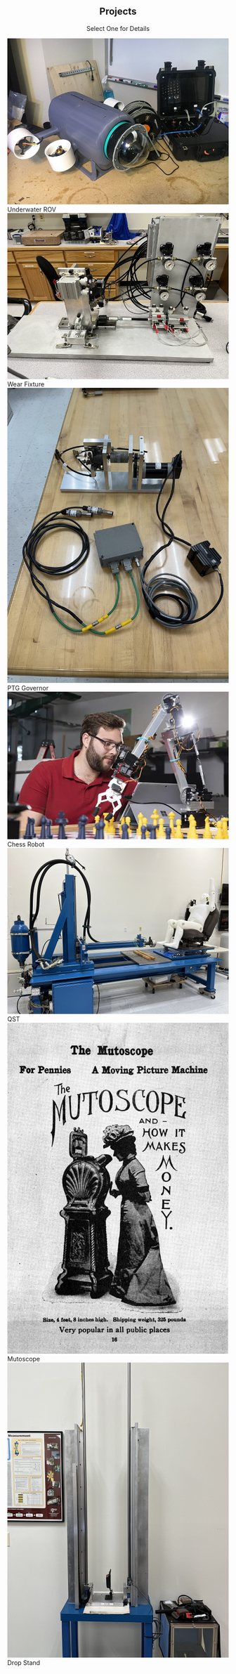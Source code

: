 <div class="text_container">

<h2 align="center">Projects</h2>
<p align="center">Select One for Details</p>

<div class="grid">

<div id="item1" class="container">
    <a href="/Projects/UROV"><img src="/assets/images/UROV/UROV_web.png" alt="UROV" class="image"></a>
    <div class="overlay">
        <div class="text">Underwater ROV</div>
    </div>
</div>

<div id="item2" class="container">
    <a href="/Projects/wearfixture"><img src="/assets/images/WearFixture/wearfixture_web.png" alt="Wear Fixture" class="image"></a>
    <div class="overlay">
        <div class="text">Wear Fixture</div>
     </div>
</div>

<div id="item3" class="container">
    <a href="/Projects/ptg_governor"><img src="/assets/images/PTG_Governor/IMG_9563_resize.JPG" alt="PTG Governor" class="image"></a>
    <div class="overlay">
        <div class="text">PTG Governor</div>
     </div>
</div>

<div id="item4" class="container">
    <a href="/Projects/chessrobot"><img src="/assets/images/engineering-MS.jpg" alt="Chess Robot" class="image"> </a>
    <div class="overlay">
        <div class="text">Chess Robot</div>
    </div>
</div>

<div id="item5" class="container">
    <a href="/Projects/QST"><img src="/assets/images/QST/QST_Overall_web.png" alt="QST" class="image"></a>
    <div class="overlay">
        <div class="text">QST</div>
    </div>
</div>

<div id="item6" class="container">
  <a href="/Projects/mutoscope"><img src="/assets/images/Mutoscope/mutoscope_ad.jpg" alt="Mutoscope" class="image"></a>
  <div class="overlay">
    <div class="text">Mutoscope</div>
  </div>
</div>

<div id="item7" class="container">
  <a href="/Projects/dropstand"><img src="/assets/images/DropStand/DropStand_web.png" alt="Drop Stand" class="image"></a>
  <div class="overlay">
    <div class="text">Drop Stand</div>
  </div>
</div>

</div>

</div>

